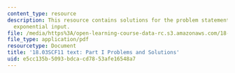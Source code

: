 ```yaml
---
content_type: resource
description: This resource contains solutions for the problem statements related to
  exponential input.
file: /media/https%3A/open-learning-course-data-rc.s3.amazonaws.com/18-03sc-differential-equations-fall-2011/e5cc135b5093bdcacd7853afe16548a7_MIT18_03SCF11_ps2_s8_9s.pdf
file_type: application/pdf
resourcetype: Document
title: '18.03SCF11 text: Part I Problems and Solutions'
uid: e5cc135b-5093-bdca-cd78-53afe16548a7
---
```

